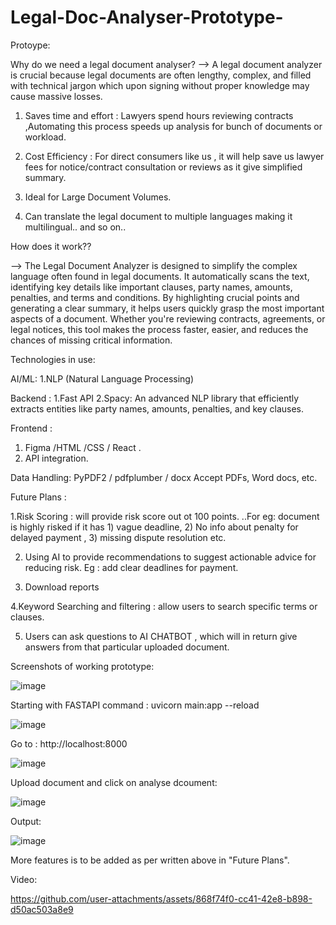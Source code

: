 # Legal-Doc-Analyser-Prototype-
Protoype:

Why do we need a legal document analyser?
--> A legal document analyzer is crucial because legal documents are often lengthy, complex, and filled with technical jargon which upon signing without proper knowledge may cause massive losses.

1) Saves time and effort : Lawyers spend hours reviewing contracts ,Automating this process speeds up analysis for bunch of documents or workload.

2) Cost Efficiency : For direct consumers like us , it will help save us lawyer fees for notice/contract consultation or reviews as it give simplified summary.
   
3) Ideal for Large Document Volumes.

4) Can translate the legal document to multiple languages making it multilingual.. and so on..

How does it work??

--> The Legal Document Analyzer is designed to simplify the complex language often found in legal documents. It automatically scans the text, identifying key details like important clauses, party names, amounts, penalties, and terms and conditions. By highlighting crucial points and generating a clear summary, it helps users quickly grasp the most important aspects of a document. Whether you're reviewing contracts, agreements, or legal notices, this tool makes the process faster, easier, and reduces the chances of missing critical information.


Technologies in use: 

AI/ML:
1.NLP (Natural Language Processing)

Backend : 
1.Fast API 
2.Spacy: An advanced NLP library that efficiently extracts entities like party names, amounts, penalties, and key clauses.

Frontend : 
1. Figma /HTML /CSS / React . 
2. API integration.

Data Handling:
PyPDF2 / pdfplumber / docx
Accept PDFs, Word docs, etc.

Future Plans : 

1.Risk Scoring : will provide risk score out ot 100 points. ..For eg: document is highly risked if it has 1) vague deadline, 2) No info about penalty for delayed payment , 3) missing dispute resolution etc.

2. Using AI to provide recommendations to suggest actionable advice for reducing risk. Eg : add clear deadlines for payment.
   
3. Download reports
   
4.Keyword Searching and filtering : allow users to search specific terms or clauses.

5. Users can ask questions to AI CHATBOT , which will in return give answers from that particular uploaded document.

Screenshots of working prototype:

![image](https://github.com/user-attachments/assets/5f3993b3-84b6-414e-ac69-9fce2473453a)


Starting with FASTAPI command : uvicorn main:app --reload

![image](https://github.com/user-attachments/assets/fda90e87-7ecf-4581-adc3-4f77b624f365)

Go to : http://localhost:8000

![image](https://github.com/user-attachments/assets/ac824c8f-5a80-4bba-b43b-d8e14b01753c)

Upload document  and click on analyse dcoument:

![image](https://github.com/user-attachments/assets/091ed8fc-e417-4b16-a394-86ee793c9a68)

Output: 

![image](https://github.com/user-attachments/assets/1c13e336-cbb9-4a5f-9ee2-1fcb200aa565)

More features is to be added as per written above in "Future Plans".


Video: 

https://github.com/user-attachments/assets/868f74f0-cc41-42e8-b898-d50ac503a8e9


